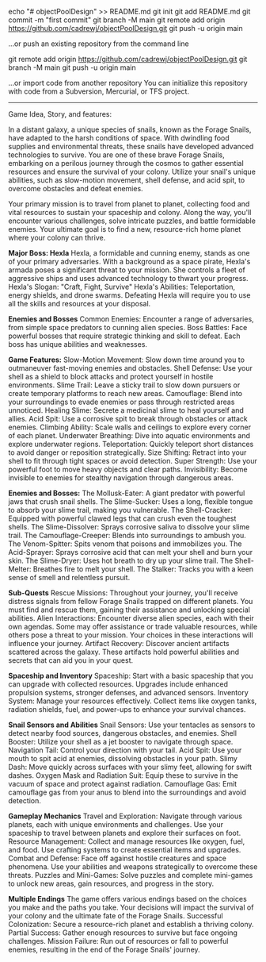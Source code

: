 echo "# objectPoolDesign" >> README.md
git init
git add README.md
git commit -m "first commit"
git branch -M main
git remote add origin https://github.com/cadrewj/objectPoolDesign.git
git push -u origin main



…or push an existing repository from the command line

git remote add origin https://github.com/cadrewj/objectPoolDesign.git
git branch -M main
git push -u origin main


…or import code from another repository
You can initialize this repository with code from a Subversion, Mercurial, or TFS project.


*****************************


Game Idea, Story, and features:

In a distant galaxy, a unique species of snails, known as the Forage Snails, have adapted to the harsh conditions of space. With dwindling food supplies and environmental threats, these snails have developed advanced technologies to survive. You are one of these brave Forage Snails, embarking on a perilous journey through the cosmos to gather essential resources and ensure the survival of your colony. Utilize your snail's unique abilities, such as slow-motion movement, shell defense, and acid spit, to overcome obstacles and defeat enemies. 

Your primary mission is to travel from planet to planet, collecting food and vital resources to sustain your spaceship and colony. Along the way, you'll encounter various challenges, solve intricate puzzles, and battle formidable enemies. Your ultimate goal is to find a new, resource-rich home planet where your colony can thrive.

**Major Boss: Hexla**
Hexla, a formidable and cunning enemy, stands as one of your primary adversaries. With a background as a space pirate, Hexla's armada poses a significant threat to your mission. She controls a fleet of aggressive ships and uses advanced technology to thwart your progress.
Hexla's Slogan: "Craft, Fight, Survive"
Hexla's Abilities: Teleportation, energy shields, and drone swarms. Defeating Hexla will require you to use all the skills and resources at your disposal.

**Enemies and Bosses**
Common Enemies: Encounter a range of adversaries, from simple space predators to cunning alien species.
Boss Battles: Face powerful bosses that require strategic thinking and skill to defeat. Each boss has unique abilities and weaknesses.

**Game Features:**
Slow-Motion Movement: Slow down time around you to outmaneuver fast-moving enemies and obstacles.
Shell Defense: Use your shell as a shield to block attacks and protect yourself in hostile environments.
Slime Trail: Leave a sticky trail to slow down pursuers or create temporary platforms to reach new areas.
Camouflage: Blend into your surroundings to evade enemies or pass through restricted areas unnoticed.
Healing Slime: Secrete a medicinal slime to heal yourself and allies.
Acid Spit: Use a corrosive spit to break through obstacles or attack enemies.
Climbing Ability: Scale walls and ceilings to explore every corner of each planet.
Underwater Breathing: Dive into aquatic environments and explore underwater regions.
Teleportation: Quickly teleport short distances to avoid danger or reposition strategically.
Size Shifting: Retract into your shell to fit through tight spaces or avoid detection.
Super Strength: Use your powerful foot to move heavy objects and clear paths.
Invisibility: Become invisible to enemies for stealthy navigation through dangerous areas.

**Enemies and Bosses:**
The Mollusk-Eater: A giant predator with powerful jaws that crush snail shells.
The Slime-Sucker: Uses a long, flexible tongue to absorb your slime trail, making you vulnerable.
The Shell-Cracker: Equipped with powerful clawed legs that can crush even the toughest shells.
The Slime-Dissolver: Sprays corrosive saliva to dissolve your slime trail.
The Camouflage-Creeper: Blends into surroundings to ambush you.
The Venom-Spitter: Spits venom that poisons and immobilizes you.
The Acid-Sprayer: Sprays corrosive acid that can melt your shell and burn your skin.
The Slime-Dryer: Uses hot breath to dry up your slime trail.
The Shell-Melter: Breathes fire to melt your shell.
The Stalker: Tracks you with a keen sense of smell and relentless pursuit.

**Sub-Quests**
Rescue Missions: Throughout your journey, you'll receive distress signals from fellow Forage Snails trapped on different planets. You must find and rescue them, gaining their assistance and unlocking special abilities.
Alien Interactions: Encounter diverse alien species, each with their own agendas. Some may offer assistance or trade valuable resources, while others pose a threat to your mission. Your choices in these interactions will influence your journey.
Artifact Recovery: Discover ancient artifacts scattered across the galaxy. These artifacts hold powerful abilities and secrets that can aid you in your quest.

**Spaceship and Inventory**
Spaceship: Start with a basic spaceship that you can upgrade with collected resources. Upgrades include enhanced propulsion systems, stronger defenses, and advanced sensors.
Inventory System: Manage your resources effectively. Collect items like oxygen tanks, radiation shields, fuel, and power-ups to enhance your survival chances.

**Snail Sensors and Abilities**
Snail Sensors: Use your tentacles as sensors to detect nearby food sources, dangerous obstacles, and enemies.
Shell Booster: Utilize your shell as a jet booster to navigate through space.
Navigation Tail: Control your direction with your tail.
Acid Spit: Use your mouth to spit acid at enemies, dissolving obstacles in your path.
Slimy Dash: Move quickly across surfaces with your slimy feet, allowing for swift dashes.
Oxygen Mask and Radiation Suit: Equip these to survive in the vacuum of space and protect against radiation.
Camouflage Gas: Emit camouflage gas from your anus to blend into the surroundings and avoid detection.

**Gameplay Mechanics**
Travel and Exploration: Navigate through various planets, each with unique environments and challenges. Use your spaceship to travel between planets and explore their surfaces on foot.
Resource Management: Collect and manage resources like oxygen, fuel, and food. Use crafting systems to create essential items and upgrades.
Combat and Defense: Face off against hostile creatures and space phenomena. Use your abilities and weapons strategically to overcome these threats.
Puzzles and Mini-Games: Solve puzzles and complete mini-games to unlock new areas, gain resources, and progress in the story.

**Multiple Endings**
The game offers various endings based on the choices you make and the paths you take. Your decisions will impact the survival of your colony and the ultimate fate of the Forage Snails.
Successful Colonization: Secure a resource-rich planet and establish a thriving colony.
Partial Success: Gather enough resources to survive but face ongoing challenges.
Mission Failure: Run out of resources or fall to powerful enemies, resulting in the end of the Forage Snails' journey.




